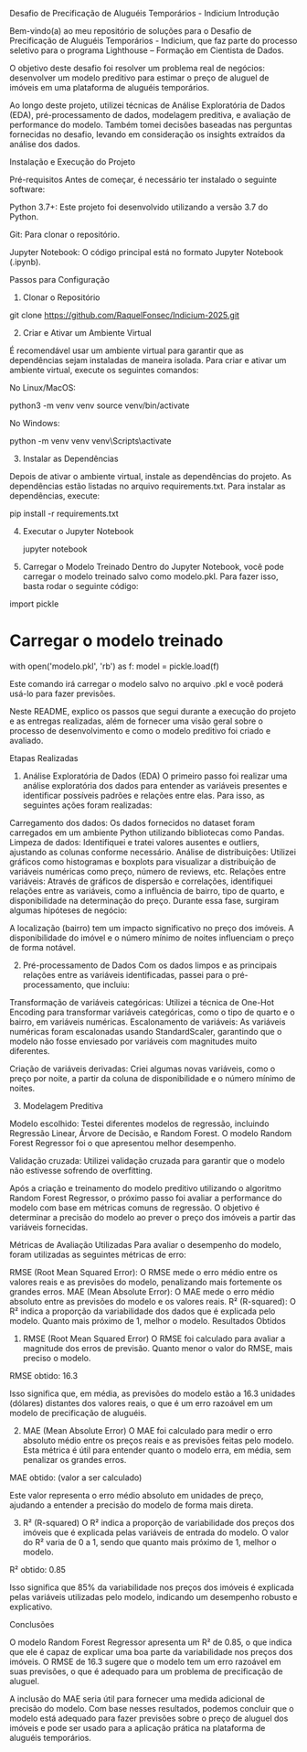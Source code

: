 Desafio de Precificação de Aluguéis Temporários - Indicium
Introdução

Bem-vindo(a) ao meu repositório de soluções para o Desafio de Precificação de Aluguéis Temporários - Indicium, que faz parte do processo seletivo para o programa Lighthouse – Formação em Cientista de Dados.

O objetivo deste desafio foi  resolver um problema real de negócios: desenvolver um modelo preditivo para estimar o preço de aluguel de imóveis em uma plataforma de aluguéis temporários.

Ao longo deste projeto, utilizei técnicas de Análise Exploratória de Dados (EDA), pré-processamento de dados, modelagem preditiva, e avaliação de performance do modelo. Também tomei decisões baseadas nas perguntas fornecidas no desafio, levando em consideração os insights extraídos da análise dos dados.


Instalação e Execução do Projeto

Pré-requisitos
Antes de começar, é necessário ter instalado o seguinte software:

Python 3.7+: Este projeto foi desenvolvido utilizando a versão 3.7  do Python.


Git: Para clonar o repositório.

Jupyter Notebook: O código principal está no formato Jupyter Notebook (.ipynb).

Passos para Configuração

1. Clonar o Repositório
   
git clone https://github.com/RaquelFonsec/Indicium-2025.git


2. Criar e Ativar um Ambiente Virtual

É recomendável usar um ambiente virtual para garantir que as dependências sejam instaladas de maneira isolada. Para criar e ativar um ambiente virtual, execute os seguintes comandos:

No Linux/MacOS:

python3 -m venv venv
source venv/bin/activate

No Windows:

python -m venv venv
venv\Scripts\activate


3. Instalar as Dependências
   
Depois de ativar o ambiente virtual, instale as dependências do projeto. As dependências estão listadas no arquivo requirements.txt. Para instalar as dependências, execute:

pip install -r requirements.txt

4. Executar o Jupyter Notebook

   jupyter notebook

5. Carregar o Modelo Treinado
Dentro do Jupyter Notebook, você pode carregar o modelo treinado salvo como modelo.pkl. Para fazer isso, basta rodar o seguinte código:

import pickle

# Carregar o modelo treinado
with open('modelo.pkl', 'rb') as f:
    model = pickle.load(f)

Este comando irá carregar o modelo salvo no arquivo .pkl e você poderá usá-lo para fazer previsões.



Neste README, explico os passos que segui durante a execução do projeto e as entregas realizadas, além de fornecer uma visão geral sobre o processo de desenvolvimento e como o modelo preditivo foi criado e avaliado.



Etapas Realizadas
1. Análise Exploratória de Dados (EDA)
O primeiro passo foi realizar uma análise exploratória dos dados para entender as variáveis presentes e identificar possíveis padrões e relações entre elas. Para isso, as seguintes ações foram realizadas:

Carregamento dos dados: Os dados fornecidos no dataset foram carregados em um ambiente Python utilizando bibliotecas como Pandas.
Limpeza de dados: Identifiquei e tratei valores ausentes e outliers, ajustando as colunas conforme necessário.
Análise de distribuições: Utilizei gráficos como histogramas e boxplots para visualizar a distribuição de variáveis numéricas como preço, número de reviews, etc.
Relações entre variáveis: Através de gráficos de dispersão e correlações, identifiquei relações entre as variáveis, como a influência de bairro, tipo de quarto, e disponibilidade na determinação do preço.
Durante essa fase, surgiram algumas hipóteses de negócio:

A localização (bairro) tem um impacto significativo no preço dos imóveis.
A disponibilidade do imóvel e o número mínimo de noites influenciam o preço de forma notável.

2. Pré-processamento de Dados
Com os dados limpos e as principais relações entre as variáveis identificadas, passei para o pré-processamento, que incluiu:

Transformação de variáveis categóricas: Utilizei a técnica de One-Hot Encoding para transformar variáveis categóricas, como o tipo de quarto e o bairro, em variáveis numéricas.
Escalonamento de variáveis: As variáveis numéricas foram escalonadas usando StandardScaler, garantindo que o modelo não fosse enviesado por variáveis com magnitudes muito diferentes.

Criação de variáveis derivadas: Criei algumas novas variáveis, como o preço por noite, a partir da coluna de disponibilidade e o número mínimo de noites.

3. Modelagem Preditiva
   

Modelo escolhido: Testei diferentes modelos de regressão, incluindo Regressão Linear, Árvore de Decisão, e Random Forest. O modelo Random Forest Regressor foi o que apresentou melhor desempenho.

Validação cruzada: Utilizei validação cruzada para garantir que o modelo não estivesse sofrendo de overfitting.

Após a criação e treinamento do modelo preditivo utilizando o algoritmo Random Forest Regressor, o próximo passo foi avaliar a performance do modelo com base em métricas comuns de regressão. O objetivo é determinar a precisão do modelo ao prever o preço dos imóveis a partir das variáveis fornecidas.

Métricas de Avaliação Utilizadas
Para avaliar o desempenho do modelo, foram utilizadas as seguintes métricas de erro:

RMSE (Root Mean Squared Error): O RMSE mede o erro médio entre os valores reais e as previsões do modelo, penalizando mais fortemente os grandes erros.
MAE (Mean Absolute Error): O MAE mede o erro médio absoluto entre as previsões do modelo e os valores reais.
R² (R-squared): O R² indica a proporção da variabilidade dos dados que é explicada pelo modelo. Quanto mais próximo de 1, melhor o modelo.
Resultados Obtidos
1. RMSE (Root Mean Squared Error)
O RMSE foi calculado para avaliar a magnitude dos erros de previsão. Quanto menor o valor do RMSE, mais preciso o modelo.

RMSE obtido: 16.3

Isso significa que, em média, as previsões do modelo estão a 16.3 unidades (dólares) distantes dos valores reais, o que é um erro razoável em um modelo de precificação de aluguéis.

2. MAE (Mean Absolute Error)
O MAE foi calculado para medir o erro absoluto médio entre os preços reais e as previsões feitas pelo modelo. Esta métrica é útil para entender quanto o modelo erra, em média, sem penalizar os grandes erros.

MAE obtido: (valor a ser calculado)

Este valor representa o erro médio absoluto em unidades de preço, ajudando a entender a precisão do modelo de forma mais direta.

3. R² (R-squared)
O R² indica a proporção de variabilidade dos preços dos imóveis que é explicada pelas variáveis de entrada do modelo. O valor do R² varia de 0 a 1, sendo que quanto mais próximo de 1, melhor o modelo.

R² obtido: 0.85

Isso significa que 85% da variabilidade nos preços dos imóveis é explicada pelas variáveis utilizadas pelo modelo, indicando um desempenho robusto e explicativo.

Conclusões


O modelo Random Forest Regressor apresenta um R² de 0.85, o que indica que ele é capaz de explicar uma boa parte da variabilidade nos preços dos imóveis.
O RMSE de 16.3 sugere que o modelo tem um erro razoável em suas previsões, o que é adequado para um problema de precificação de aluguel.

A inclusão do MAE seria útil para fornecer uma medida adicional de precisão do modelo.
Com base nesses resultados, podemos concluir que o modelo está adequado para fazer previsões sobre o preço de aluguel dos imóveis e pode ser usado para a aplicação prática na plataforma de aluguéis temporários.


